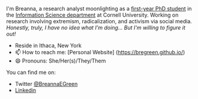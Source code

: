 I'm Breanna, a research analyst moonlighting as a [first-year PhD student](https://infosci.cornell.edu/content/green) in the [Information Science department](https://infosci.cornell.edu/) at Cornell University. Working on research involving extremism, radicalization, and activism via social media. *Honestly, truly, I have no idea what I'm doing... But I'm willing to figure it out!*

- Reside in Ithaca, New York
- 📫 How to reach me: [Personal Website] (https://bregreen.github.io/) 
- 😄 Pronouns: She/Her(s)/They/Them

You can find me on:
- Twitter [@BreannaEGreen](https://twitter.com/breannaegreen)
- [Linkedin](https://www.linkedin.commwlite/in/breanna-green-71361538)
